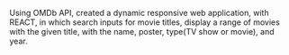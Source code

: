 Using OMDb API, created a dynamic responsive web application, with REACT, in which search inputs for movie titles, display a range of movies with the given title, with the name, poster, type(TV show or movie), and year.
